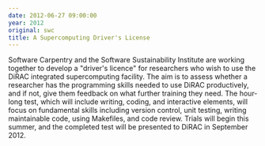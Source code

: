 ```yaml
---
date: 2012-06-27 09:00:00
year: 2012
original: swc
title: A Supercomputing Driver's License
---
```

<p>Software Carpentry and the Software Sustainability Institute are working together to develop a "driver's licence" for researchers who wish to use the DiRAC integrated supercomputing facility. The aim is to assess whether a researcher has the programming skills needed to use DiRAC productively, and if not, give them feedback on what further training they need. The hour-long test, which will include writing, coding, and interactive elements, will focus on fundamental skills including version control, unit testing, writing maintainable code, using Makefiles, and code review. Trials will begin this summer, and the completed test will be presented to DiRAC in September 2012.</p>
